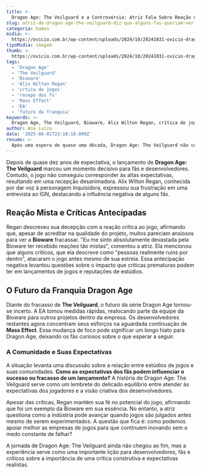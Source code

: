 ```yaml
---
title: >-
  Dragon Age: The Veilguard e a Controvérsia: Atriz Fala Sobre Reação dos Fãs
slug: atriz-de-dragon-age-the-veilguard-diz-que-alguns-fas-queriam-ver-a-bioware-flopar
categoria: Games
midia: >-
  https://ovicio.com.br/wp-content/uploads/2024/10/20241031-ovicio-dragon-age-bioware.webp
tipoMidia: imagem
thumb: >-
  https://ovicio.com.br/wp-content/uploads/2024/10/20241031-ovicio-dragon-age-bioware.webp
tags:
  - 'Dragon Age'
  - 'The Veilguard'
  - 'Bioware'
  - 'Alix Wilton Regan'
  - 'crtica de jogos'
  - 'recepo dos fs'
  - 'Mass Effect'
  - 'EA'
  - 'futuro da franquia'
keywords: >-
  Dragon Age, The Veilguard, Bioware, Alix Wilton Regan, crítica de jogos, recepção dos fãs, Mass Effect, EA, futuro da franquia
author: Ana Luiza
data: '2025-06-01T23:10:10.000Z'
resumo: >-
  Após uma espera de quase uma década, Dragon Age: The Veilguard não conseguiu atender às expectativas. A atriz Alix Wilton Regan compartilha sua perspectiva sobre a recepção mista e as críticas dos fãs antes mesmo do lançamento.
---
```


Depois de quase dez anos de expectativa, o lançamento de **Dragon Age: The Veilguard** marcou um momento decisivo para fãs e desenvolvedores. Contudo, o jogo não conseguiu corresponder às altas expectativas, resultando em uma recepção desanimadora. Alix Wilton Regan, conhecida por dar voz à personagem Inquisidora, expressou sua frustração em uma entrevista ao IGN, destacando a influência negativa de alguns fãs.

## Reação Mista e Críticas Antecipadas

Regan descreveu sua decepção com a reação crítica ao jogo, afirmando que, apesar de acreditar na qualidade do projeto, muitos pareciam ansiosos para ver a **Bioware** fracassar. "Eu me sinto absolutamente devastada pela Bioware ter recebido reações tão mistas", comentou a atriz. Ela mencionou que alguns críticos, que ela descreve como "pessoas realmente ruins por dentro", atacaram o jogo antes mesmo de sua estreia. Essa antecipação negativa levantou questões sobre o impacto que críticas prematuras podem ter em lançamentos de jogos e reputações de estúdios.

## O Futuro da Franquia Dragon Age

Diante do fracasso de **The Veilguard**, o futuro da série Dragon Age tornou-se incerto. A EA tomou medidas rápidas, realocando parte da equipe da Bioware para outros projetos dentro da empresa. Os desenvolvedores restantes agora concentram seus esforços na aguardada continuação de **Mass Effect**. Essa mudança de foco pode significar um longo hiato para Dragon Age, deixando os fãs curiosos sobre o que esperar a seguir.

### A Comunidade e Suas Expectativas

A situação levanta uma discussão sobre a relação entre estúdios de jogos e suas comunidades. **Como as expectativas dos fãs podem influenciar o sucesso ou fracasso de um lançamento?** A história de Dragon Age: The Veilguard serve como um lembrete do delicado equilíbrio entre atender às expectativas dos jogadores e a visão criativa dos desenvolvedores.

Apesar das críticas, Regan mantém sua fé no potencial do jogo, afirmando que foi um exemplo da Bioware em sua essência. No entanto, a atriz questiona como a indústria pode avançar quando jogos são julgados antes mesmo de serem experimentados. A questão que fica é: como podemos apoiar melhor as empresas de jogos para que continuem inovando sem o medo constante de falhar?

A jornada de Dragon Age: The Veilguard ainda não chegou ao fim, mas a experiência serve como uma importante lição para desenvolvedores, fãs e críticos sobre a importância de uma crítica construtiva e expectativas realistas.